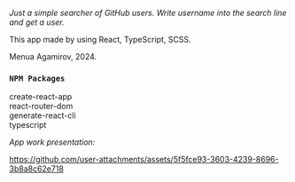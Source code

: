 _Just a simple searcher of GitHub users. Write username into the search line and get a user._

This app made by using React, TypeScript, SCSS.

Menua Agamirov, 2024.

### `NPM Packages`

create-react-app  
react-router-dom  
generate-react-cli  
typescript  


_App work presentation:_

https://github.com/user-attachments/assets/5f5fce93-3603-4239-8696-3b8a8c62e718

